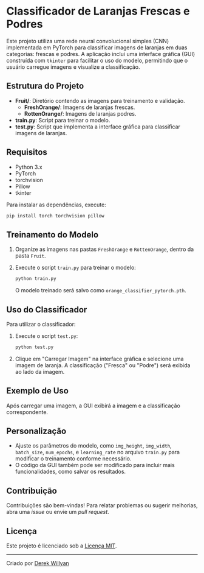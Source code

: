 # Classificador de Laranjas Frescas e Podres

Este projeto utiliza uma rede neural convolucional simples (CNN) implementada em PyTorch para classificar imagens de laranjas em duas categorias: frescas e podres. A aplicação inclui uma interface gráfica (GUI) construída com `tkinter` para facilitar o uso do modelo, permitindo que o usuário carregue imagens e visualize a classificação.

## Estrutura do Projeto

- **Fruit/**: Diretório contendo as imagens para treinamento e validação.
  - **FreshOrange/**: Imagens de laranjas frescas.
  - **RottenOrange/**: Imagens de laranjas podres.
- **train.py**: Script para treinar o modelo.
- **test.py**: Script que implementa a interface gráfica para classificar imagens de laranjas.

## Requisitos

- Python 3.x
- PyTorch
- torchvision
- Pillow
- tkinter

Para instalar as dependências, execute:

```bash
pip install torch torchvision pillow
```

## Treinamento do Modelo

1. Organize as imagens nas pastas `FreshOrange` e `RottenOrange`, dentro da pasta `Fruit`.
2. Execute o script `train.py` para treinar o modelo:

   ```bash
   python train.py
   ```

   O modelo treinado será salvo como `orange_classifier_pytorch.pth`.

## Uso do Classificador

Para utilizar o classificador:

1. Execute o script `test.py`:

   ```bash
   python test.py
   ```

2. Clique em "Carregar Imagem" na interface gráfica e selecione uma imagem de laranja. A classificação ("Fresca" ou "Podre") será exibida ao lado da imagem.

## Exemplo de Uso

Após carregar uma imagem, a GUI exibirá a imagem e a classificação correspondente.

## Personalização

- Ajuste os parâmetros do modelo, como `img_height`, `img_width`, `batch_size`, `num_epochs`, e `learning_rate` no arquivo `train.py` para modificar o treinamento conforme necessário.
- O código da GUI também pode ser modificado para incluir mais funcionalidades, como salvar os resultados.

## Contribuição

Contribuições são bem-vindas! Para relatar problemas ou sugerir melhorias, abra uma _issue_ ou envie um _pull request_.

## Licença

Este projeto é licenciado sob a [Licença MIT](LICENSE).

---

Criado por [Derek Willyan](https://github.com/DerekWillyan/)
